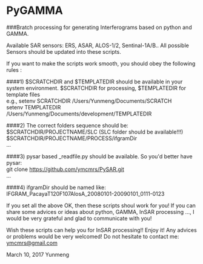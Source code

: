 # PyGAMMA   

###Bratch processing for generating Interferograms based on python and GAMMA.      

Available SAR sensors:  ERS, ASAR, ALOS-1/2, Sentinal-1A/B..   All possible Sensors should be updated into these scripts.          

If you want to make the scripts work smooth, you should obey the following rules :            

####1) $SCRATCHDIR and $TEMPLATEDIR should be available in your system environment. $SCRATCHDIR for processing, $TEMPLATEDIR for template files      
e.g., setenv SCRATCHDIR /Users/Yunmeng/Documents/SCRATCH       
      setenv TEMPLATEDIR /Users/Yunmeng/Documents/development/TEMPLATEDIR    
          
####2) The correct folders sequence should be:   
     $SCRATCHDIR/PROJECTNAME/SLC       (SLC folder should be available!!!)  
     $SCRATCHDIR/PROJECTNAME/PROCESS/ifgramDir  
     ...     
        
 ####3) pysar based _readfile.py  should be available.  So you'd better have pysar:       
      git clone https://github.com/ymcmrs/PySAR.git    
      ...    
      
 ####4) ifgramDir should be named like:  IFGRAM_PacayaT120F107AlosA_20080101-20090101_0111-0123   
     
     
If you set all the above OK, then these scripts shoul work for you! If you can share some advices or ideas about python, GAMMA, InSAR processing ..., I would be very grateful and glad to communicate with you!        
   
   
Wish these scripts can help you for InSAR processing!! Enjoy it!  Any advices or problems would be very welcomed!  Do not hesitate to contact me: ymcmrs@gmail.com        
 
   
   
 March 10, 2017   Yunmeng    
